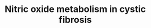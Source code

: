 ---
annotations:
- id: PW:0000013
  parent: disease pathway
  type: Pathway Ontology
  value: disease pathway
- id: DOID:1485
  parent: genetic disease
  type: Disease Ontology
  value: cystic fibrosis
- id: PW:0001220
  parent: signaling pathway
  type: Pathway Ontology
  value: nitric oxide mediated signaling pathway
authors:
- Fehrhart
- Eweitz
communities:
- RareDiseases
description: This pathway describes the NO metabolism in cystic fibrosis (CF) and
  is based on Figure 1 of Brinkmann et al. 2020.
last-edited: 2021-05-24
ndex: 50f9099d-8b73-11eb-9e72-0ac135e8bacf
organisms:
- Homo sapiens
redirect_from:
- /index.php/Pathway:WP4947
- /instance/WP4947
- /instance/WP4947_rr118070
revision: r118070
schema-jsonld:
- '@context': https://schema.org/
  '@id': https://wikipathways.github.io/pathways/WP4947.html
  '@type': Dataset
  creator:
    '@type': Organization
    name: WikiPathways
  description: This pathway describes the NO metabolism in cystic fibrosis (CF) and
    is based on Figure 1 of Brinkmann et al. 2020.
  keywords:
  - CARM1
  - Carboxyl anhydrase
  - DDAH1
  - DDAH2
  - Dimethylamine
  - L-Arginine
  - L-arginine residue
  - 'NOS1 '
  - NOS2
  - NOS3
  - Nitric oxide
  - Nitrogen dioxide
  - Nitrooxidanyl
  - Nω,N'ω-dimethyl-L-arginine
  - Nω,Nω- dimethyl- L- arginine
  - Nω,Nω-dimethyl-L-arginine residue
  - PRMT1
  - PRMT2
  - PRMT3
  - PRMT5
  - PRMT6
  - PRMT7
  - PRMT8
  license: CC0
  name: Nitric oxide metabolism in cystic fibrosis
seo: CreativeWork
title: Nitric oxide metabolism in cystic fibrosis
wpid: WP4947
---